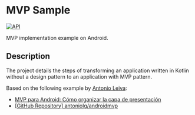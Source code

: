 # MVP Sample

[![API](https://img.shields.io/badge/API-21%2B-brightgreen.svg?style=flat)](https://android-arsenal.com/api?level=21)

MVP implementation example on Android.

## Description

The project details the steps of transforming an application written in Kotlin without a design pattern to an application with MVP pattern.

Based on the following example by [Antonio Leiva](https://github.com/antoniolg):

- [MVP para Android: Cómo organizar la capa de presentación](https://devexperto.com/mvp-android/)
- [[GitHub Repository] antoniolg/androidmvp](https://github.com/antoniolg/androidmvp)